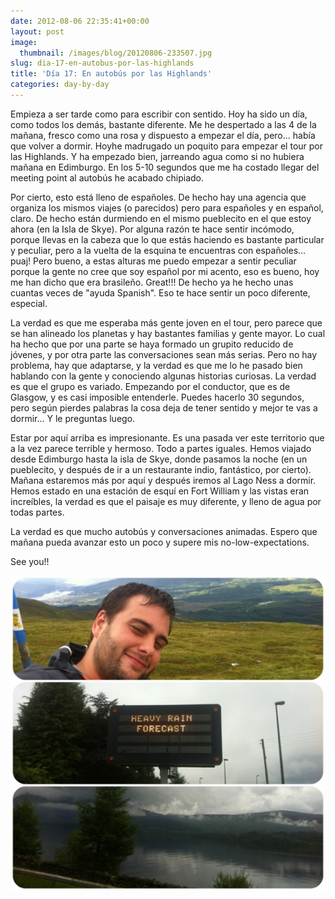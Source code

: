 ```yaml
---
date: 2012-08-06 22:35:41+00:00
layout: post
image:
  thumbnail: /images/blog/20120806-233507.jpg
slug: dia-17-en-autobus-por-las-highlands
title: 'Día 17: En autobús por las Highlands'
categories: day-by-day
---
```


Empieza a ser tarde como para escribir con sentido. Hoy ha sido un día, como todos los demás, bastante diferente. Me he despertado a las 4 de la mañana, fresco como una rosa y dispuesto a empezar el día, pero... había que volver a dormir. Hoyhe madrugado un poquito para empezar el tour por las Highlands. Y ha empezado bien, jarreando agua como si no hubiera mañana en Edimburgo. En los 5-10 segundos que me ha costado llegar del meeting point al autobús he acabado chipiado.

Por cierto, esto está lleno de españoles. De hecho hay una agencia que organiza los mismos viajes (o parecidos) pero para españoles y en español, claro. De hecho están durmiendo en el mismo pueblecito en el que estoy ahora (en la Isla de Skye). Por alguna razón te hace sentir incómodo, porque llevas en la cabeza que lo que estás haciendo es bastante particular y peculiar, pero a la vuelta de la esquina te encuentras con españoles... puaj! Pero bueno, a estas alturas me puedo empezar a sentir peculiar porque la gente no cree que soy español por mi acento, eso es bueno, hoy me han dicho que era brasileño. Great!!! De hecho ya he hecho unas cuantas veces de "ayuda Spanish". Eso te hace sentir un poco diferente, especial.

La verdad es que me esperaba más gente joven en el tour, pero parece que se han alineado los planetas y hay bastantes familias y gente mayor. Lo cual ha hecho que por una parte se haya formado un grupito reducido de jóvenes, y por otra parte las conversaciones sean más serias. Pero no hay problema, hay que adaptarse, y la verdad es que me lo he pasado bien hablando con la gente y conociendo algunas historias curiosas. La verdad es que el grupo es variado. Empezando por el conductor, que es de Glasgow, y es casi imposible entenderle. Puedes hacerlo 30 segundos, pero según pierdes palabras la cosa deja de tener sentido y mejor te vas a dormir... Y le preguntas luego.

Estar por aquí arriba es impresionante. Es una pasada ver este territorio que a la vez parece terrible y hermoso. Todo a partes iguales. Hemos viajado desde Edimburgo hasta la isla de Skye, donde pasamos la noche (en un pueblecito, y después de ir a un restaurante indio, fantástico, por cierto). Mañana estaremos más por aquí y después iremos al Lago Ness a dormir. Hemos estado en una estación de esquí en Fort William y las vistas eran increíbles, la verdad es que el paisaje es muy diferente, y lleno de agua por todas partes.

La verdad es que mucho autobús y conversaciones animadas. Espero que mañana pueda avanzar esto un poco y supere mis no-low-expectations.

See you!!

[![20120806-233507.jpg](/images/blog/20120806-233507.jpg)](/images/blog/20120806-233507.jpg)
